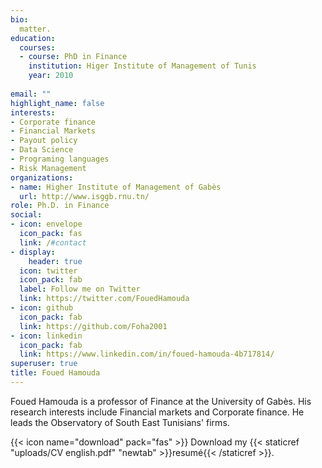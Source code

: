 ```yaml
---
bio: 
  matter.
education:
  courses:
  - course: PhD in Finance
    institution: Higer Institute of Management of Tunis
    year: 2010
  
email: ""
highlight_name: false
interests:
- Corporate finance
- Financial Markets
- Payout policy
- Data Science
- Programing languages
- Risk Management
organizations:
- name: Higher Institute of Management of Gabès
  url: http://www.isggb.rnu.tn/
role: Ph.D. in Finance
social:
- icon: envelope
  icon_pack: fas
  link: /#contact
- display:
    header: true
  icon: twitter
  icon_pack: fab
  label: Follow me on Twitter
  link: https://twitter.com/FouedHamouda
- icon: github
  icon_pack: fab
  link: https://github.com/Foha2001
- icon: linkedin
  icon_pack: fab
  link: https://www.linkedin.com/in/foued-hamouda-4b717814/
superuser: true
title: Foued Hamouda
---
```


Foued Hamouda is a professor of Finance at the University of Gabès. His research interests include Financial markets and Corporate finance. He leads the Observatory of South East Tunisians' firms.


{{< icon name="download" pack="fas" >}} Download my {{< staticref "uploads/CV english.pdf" "newtab" >}}resumé{{< /staticref >}}.
